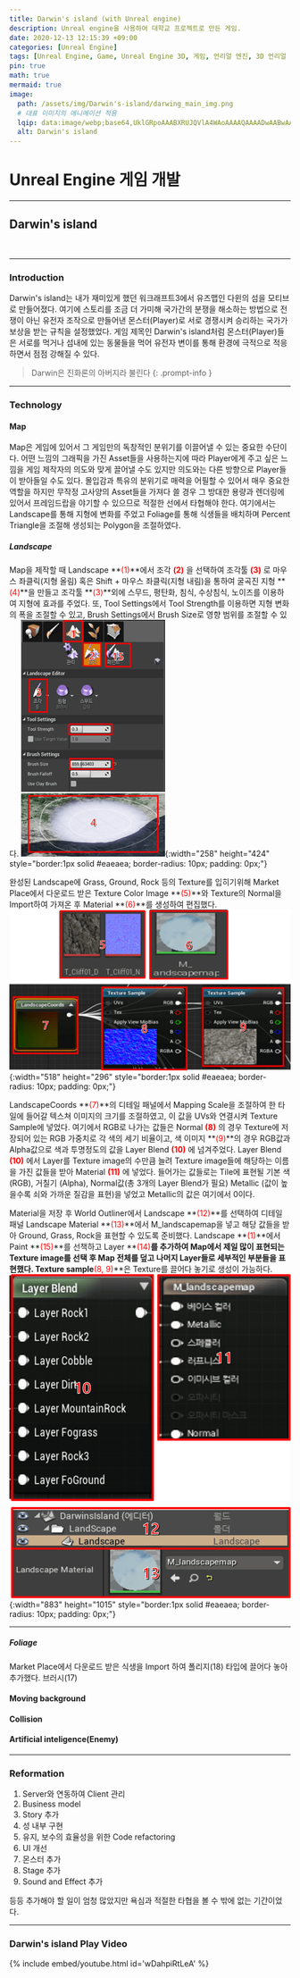 ```yaml
---
title: Darwin's island (with Unreal engine)
description: Unreal engine을 사용하여 대학교 프로젝트로 만든 게임.
date: 2020-12-13 12:15:39 +09:00
categories: [Unreal Engine]
tags: [Unreal Engine, Game, Unreal Engine 3D, 게임, 언리얼 엔진, 3D 언리얼 엔진, PC, PC 게임, PC game, Computer game, 게임 개발, 1인 개발자, 1인 게임, 배틀 로얄, 서바이벌]
pin: true
math: true
mermaid: true
image:
  path: /assets/img/Darwin's-island/darwing_main_img.png
  # 대표 이미지의 애니메이션 적용
  lqip: data:image/webp;base64,UklGRpoAAABXRUJQVlA4WAoAAAAQAAAADwAABwAAQUxQSDIAAAARL0AmbZurmr57yyIiqE8oiG0bejIYEQTgqiDA9vqnsUSI6H+oAERp2HZ65qP/VIAWAFZQOCBCAAAA8AEAnQEqEAAIAAVAfCWkAALp8sF8rgRgAP7o9FDvMCkMde9PK7euH5M1m6VWoDXf2FkP3BqV0ZYbO6NA/VFIAAAA
  alt: Darwin's island
---
```

<!--  -->
# **Unreal Engine 게임 개발**
<hr>

## **Darwin's island**
<br>
<hr>

### **Introduction**
Darwin's island는 내가 재미있게 했던 워크래프트3에서 유즈맵인 다윈의 섬을 모티브로 만들어졌다. 여기에 스토리를 조금 더 가미해 국가간의 분쟁을 해소하는 방법으로 전쟁이 아닌 유전자 조작으로 만들어낸 몬스터(Player)로 서로 경쟁시켜 승리하는 국가가 보상을 받는 규칙을 설정했었다.
게임 제목인 Darwin's island처럼 몬스터(Player)들은 서로를 먹거나 섬내에 있는 동물들을 먹어 유전자 변이를 통해 환경에 극적으로 적응하면서 점점 강해질 수 있다.
>Darwin은 진화론의 아버지라 불린다
{: .prompt-info }

<hr>

### **Technology**

#### **Map**
Map은 게임에 있어서 그 게임만의 독창적인 분위기를 이끌어낼 수 있는 중요한 수단이다. 어떤 느낌의 그래픽을 가진 Asset들을 사용하는지에 따라 Player에게 주고 싶은 느낌을 게임 제작자의 의도와 맞게 끌어낼 수도 있지만 의도와는 다른 방향으로 Player들이 받아들일 수도 있다. 몰입감과 특유의 분위기로 매력을 어필할 수 있어서 매우 중요한 역할을 하지만 무작정 고사양의 Asset들을 가져다 쓸 경우 그 방대한 용량과 렌더링에 있어서 프레임드랍을 야기할 수 있으므로 적절한 선에서 타협해야 한다. 여기에서는 Landscape를 통해 지형에 변화를 주었고 Foliage를 통해 식생들을 배치하며 Percent Triangle을 조절해 생성되는 Polygon을 조절하였다.

##### **Landscape**
Map을 제작할 때 Landscape **<span style="color:red;font-size:100%">(1)</span>**에서 조각 **<span style="color:red;font-size:100%">(2)</span>** 을 선택하여 조각툴 **<span style="color:red;font-size:100%">(3)</span>** 로 마우스 좌클릭(지형 올림) 혹은 Shift + 마우스 좌클릭(지형 내림)을 통하여 굴곡진 지형 **<span style="color:red;font-size:100%">(4)</span>**을 만들고 조각툴 **<span style="color:red;font-size:100%">(3)</span>**외에 스무드, 평탄화, 침식, 수상침식, 노이즈를 이용하여 지형에 효과를 주었다. 또, Tool Settings에서 Tool Strength를 이용하면 지형 변화의 폭을 조절할 수 있고, Brush Settings에서 Brush Size로 영향 범위를 조절할 수 있다.
![Landscape](/assets/img/Darwin's-island/landscape.png){:width="258" height="424" style="border:1px solid #eaeaea; border-radius: 10px; padding: 0px;"}

완성된 Landscape에 Grass, Ground, Rock 등의 Texture를 입히기위해 Market Place에서 다운로드 받은 Texture Color Image **<span style="color:red;font-size:100%">(5)</span>**와 Texture의 Normal을 Import하여 가져온 후 Material **<span style="color:red;font-size:100%">(6)</span>**를 생성하여 편집했다.
![Landscape](/assets/img/Darwin's-island/Texture.png){:width="518" height="296" style="border:1px solid #eaeaea; border-radius: 10px; padding: 0px;"}

LandscapeCoords **<span style="color:red;font-size:100%">(7)</span>**의 디테일 패널에서 Mapping Scale을 조절하여 한 타일에 들어갈 텍스쳐 이미지의 크기를 조절하였고, 이 값을 UVs와 연결시켜 Texture Sample에 넣었다. 여기에서 RGB로 나가는 값들은 Normal **<span style="color:red;font-size:100%">(8)</span>** 의 경우 Texture에 저장되어 있는 RGB 가중치로 각 색의 세기 비율이고, 색 이미지 **<span style="color:red;font-size:100%">(9)</span>**의 경우 RGB값과 Alpha값으로 색과 투명정도의 값을  Layer Blend **<span style="color:red;font-size:100%">(10)</span>** 에 넘겨주었다. Layer Blend **<span style="color:red;font-size:100%">(10)</span>** 에서 Layer를 Texture image의 수만큼 늘려 Texture image들에 해당하는 이름을 가진 값들을 받아 Material **<span style="color:red;font-size:100%">(11)</span>** 에 넣었다. 들어가는 값들로는 Tile에 표현될 기본 색(RGB), 거칠기 (Alpha), Normal값(총 3개의 Layer Blend가 필요) Metallic (값이 높을수록 쇠와 가까운 질감을 표현)을 넣었고 Metallic의 값은 여기에서 0이다.

 Material을 저장 후 World Outliner에서 Landscape **<span style="color:red;font-size:100%">(12)</span>**를 선택하여 디테일 패널 Landscape Material **<span style="color:red;font-size:100%">(13)</span>**에서 M_landscapemap을 넣고 해당 값들을 받아 Ground, Grass, Rock을 표현할 수 있도록 준비했다. Landscape **<span style="color:red;font-size:100%">(1)</span>**에서 Paint **<span style="color:red;font-size:100%">(15)</span>**를 선책하고 Layer **<span style="color:red;font-size:100%">(14)</span>**를 추가하여 Map에서 제일 많이 표현되는 Texture image를 선택 후 Map 전체를 덮고 나머지 Layer들로 세부적인 부분들을 표현했다. Texture sample**<span style="color:red;font-size:100%">(8, 9)</span>**은 Texture를 끌어다 놓기로 생성이 가능하다.
 ![Landscape](/assets/img/Darwin's-island/Layer_blending.png){:width="883" height="1015" style="border:1px solid #eaeaea; border-radius: 10px; padding: 0px;"}

 <hr>

##### **Foliage**

Market Place에서 다운로드 받은 식생을 Import 하여 폴리지(18) 타입에 끌어다 놓아 추가했다. 브러시(17)

#### **Moving background**


#### **Collision**


#### **Artificial inteligence(Enemy)**


<hr>

### **Reformation**

1. Server와 연동하여 Client 관리
2. Business model
3. Story 추가
4. 성 내부 구현
5. 유지, 보수의 효율성을 위한 Code refactoring
6. UI 개선
7. 몬스터 추가
8. Stage 추가
9. Sound and Effect 추가

등등 추가해야 할 일이 엄청 많았지만 욕심과 적절한 타협을 볼 수 밖에 없는 기간이었다.

<hr>

### **Darwin's island Play Video**
{% include embed/youtube.html id='wDahpiRtLeA' %}
<!-- 이미지 -->
<!-- ![평활 입자 유체역학 커널 그림](/assets/img/smoothed-particle-hydrodynamics/SmoothingKernelFigurewithWhiteBackground.png){:width="500" height="589" style="border:1px solid #eaeaea; border-radius: 10px; padding: 0px;"} 
_**<span style="color:deepskyblue; font-size:150%">Figure 1. </span>
<span style="color:gainsboro;font-size:150%">Particle approximation using particles within the particle range(ℎ), 𝑘ℎ is the particle range, $$r_{ij}$$ is the distance between the neighbor particle and the central particle(red).</span>**_ -->
